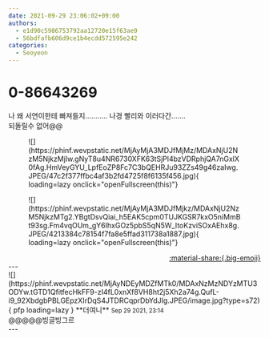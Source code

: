 ```yaml
---
date: 2021-09-29 23:06:02+09:00
authors:
  - e1d90c5986753792aa12720e15f63ae9
  - 56bdfafb606d9ce1b4ecdd572595e242
categories:
  - Seoyeon
---
```


# 0-86643269

<div class="post-container" markdown="1">
<div class="content-container md-sidebar__scrollwrap" markdown="1">

나 왜 서연이한테 빠져들지........... 나경 빨리와 이러다간.......<br>되돌릴수 없어@@
<figure markdown="1">
![](https://phinf.wevpstatic.net/MjAyMjA3MDJfMjMz/MDAxNjU2NzM5NjkzMjIw.gNyT8u4NR6730XFK63tSjPl4bzVDRphjQA7nGxlX0fAg.HmVeyGYU_LpfEoZP8Fc7C3bQEHRJu93ZZs49g46zaIwg.JPEG/47c2f377ffbc4af3b2fd4725f8f6135f456.jpg){ loading=lazy onclick="openFullscreen(this)"}
</figure>

<figure markdown="1">
![](https://phinf.wevpstatic.net/MjAyMjA3MDJfMjkz/MDAxNjU2NzM5NjkzMTg2.YBgtDsvQiai_h5EAK5cpm0TUJKGSR7kxO5niMmBt93sg.Fm4vqOUm_gY6IhxGOz5pbS5qN5W_ItoKzviSOxAEhx8g.JPEG/4213384c78154f7fa8e5ffad311738a1887.jpg){ loading=lazy onclick="openFullscreen(this)"}
</figure>


</div>
</div>

<div style="text-align: right;" markdown="1">
<a href="https://weverse.io/fromis9/fanpost/0-86643269" style="text-align: right;">:material-share:{.big-emoji}</a>
</div>
---

<div class="comments-container md-sidebar__scrollwrap" markdown="1">
<div class="comment" markdown="1">
<div class='id-container' markdown="1">
![](https://phinf.wevpstatic.net/MjAyNDEyMDZfMTk0/MDAxNzMzNDYzMTU3ODYw.tGTD1QfitfecHkFF9-zI4fL0xnXf8VH8ht2j5Xh2a74g.QufL-i9_92XbdgbPBLGEpzXIrDqS4JTDRCqprDbYdJIg.JPEG/image.jpg?type=s72){ pfp loading=lazy }
**<span class="artist">더여니</span>** <small>Sep 29 2021, 23:14</small><br>
</div>
<div class='comment-body' markdown="1">
@@@@@빙글빙그르
</div>
</div>
</div>
---
